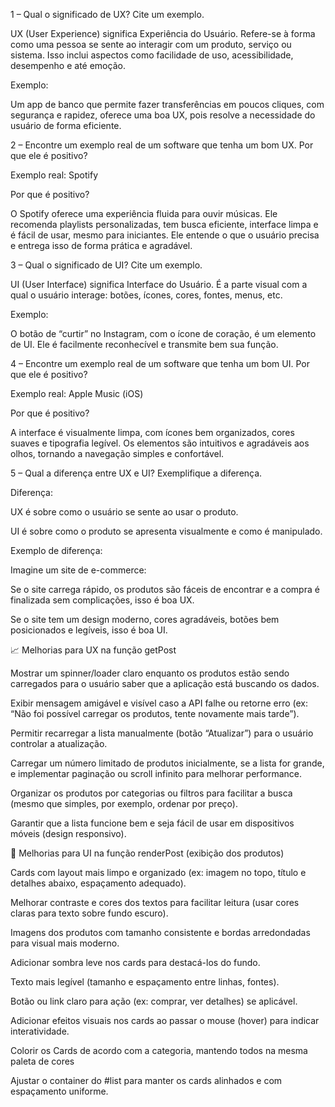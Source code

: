 1 – Qual o significado de UX? Cite um exemplo. 

UX (User Experience) significa Experiência do Usuário. Refere-se à forma como uma pessoa se sente ao interagir com um produto, serviço ou sistema. Isso inclui aspectos como facilidade de uso, acessibilidade, desempenho e até emoção. 

Exemplo: 

 Um app de banco que permite fazer transferências em poucos cliques, com segurança e rapidez, oferece uma boa UX, pois resolve a necessidade do usuário de forma eficiente. 

 

2 – Encontre um exemplo real de um software que tenha um bom UX. Por que ele é positivo? 

Exemplo real: Spotify 

Por que é positivo? 

 O Spotify oferece uma experiência fluida para ouvir músicas. Ele recomenda playlists personalizadas, tem busca eficiente, interface limpa e é fácil de usar, mesmo para iniciantes. Ele entende o que o usuário precisa e entrega isso de forma prática e agradável. 

 

3 – Qual o significado de UI? Cite um exemplo. 

UI (User Interface) significa Interface do Usuário. É a parte visual com a qual o usuário interage: botões, ícones, cores, fontes, menus, etc. 

Exemplo: 

 O botão de “curtir” no Instagram, com o ícone de coração, é um elemento de UI. Ele é facilmente reconhecível e transmite bem sua função. 

 

4 – Encontre um exemplo real de um software que tenha um bom UI. Por que ele é positivo? 

Exemplo real: Apple Music (iOS) 

Por que é positivo? 

 A interface é visualmente limpa, com ícones bem organizados, cores suaves e tipografia legível. Os elementos são intuitivos e agradáveis aos olhos, tornando a navegação simples e confortável. 

 

5 – Qual a diferença entre UX e UI? Exemplifique a diferença. 

Diferença: 

UX é sobre como o usuário se sente ao usar o produto. 

UI é sobre como o produto se apresenta visualmente e como é manipulado. 

Exemplo de diferença: 

 Imagine um site de e-commerce: 

Se o site carrega rápido, os produtos são fáceis de encontrar e a compra é finalizada sem complicações, isso é boa UX. 

Se o site tem um design moderno, cores agradáveis, botões bem posicionados e legíveis, isso é boa UI. 

 

📈 Melhorias para UX na função getPost 

Mostrar um spinner/loader claro enquanto os produtos estão sendo carregados para o usuário saber que a aplicação está buscando os dados. 

Exibir mensagem amigável e visível caso a API falhe ou retorne erro (ex: “Não foi possível carregar os produtos, tente novamente mais tarde”). 

Permitir recarregar a lista manualmente (botão “Atualizar”) para o usuário controlar a atualização. 

Carregar um número limitado de produtos inicialmente, se a lista for grande, e implementar paginação ou scroll infinito para melhorar performance. 

Organizar os produtos por categorias ou filtros para facilitar a busca (mesmo que simples, por exemplo, ordenar por preço). 

Garantir que a lista funcione bem e seja fácil de usar em dispositivos móveis (design responsivo). 

 

🎨 Melhorias para UI na função renderPost (exibição dos produtos) 

Cards com layout mais limpo e organizado (ex: imagem no topo, título e detalhes abaixo, espaçamento adequado). 

Melhorar contraste e cores dos textos para facilitar leitura (usar cores claras para texto sobre fundo escuro). 

Imagens dos produtos com tamanho consistente e bordas arredondadas para visual mais moderno. 

Adicionar sombra leve nos cards para destacá-los do fundo. 

Texto mais legível (tamanho e espaçamento entre linhas, fontes). 

Botão ou link claro para ação (ex: comprar, ver detalhes) se aplicável. 

Adicionar efeitos visuais nos cards ao passar o mouse (hover) para indicar interatividade. 

Colorir os Cards de acordo com a categoria, mantendo todos na mesma paleta de cores 

Ajustar o container do #list para manter os cards alinhados e com espaçamento uniforme. 

